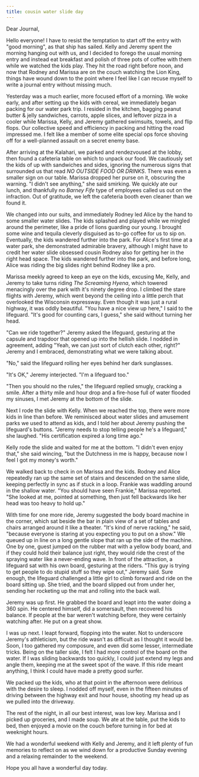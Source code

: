 ```yaml
---
title: cousin water slide day
---
```


Dear Journal,

Hello everyone! I have to resist the temptation to start off the entry
with "good morning", as that ship has sailed. Kelly and Jeremy spent the
morning hanging out with us, and I decided to forego the usual morning
entry and instead eat breakfast and polish of three pots of coffee with
them while we watched the kids play. They hit the road right before
noon, and now that Rodney and Marissa are on the couch watching the Lion
King, things have wound down to the point where I feel like I can recuse
myself to write a journal entry without missing much.

Yesterday was a much earlier, more focused effort of a morning. We woke
early, and after setting up the kids with cereal, we immediately began
packing for our water park trip. I resided in the kitchen, bagging
peanut butter & jelly sandwiches, carrots, apple slices, and leftover
pizza in a cooler while Marissa, Kelly, and Jeremy gathered swimsuits,
towels, and flip flops. Our collective speed and efficiency in packing
and hitting the road impressed me. I felt like a member of some elite
special ops force shoving off for a well-planned assault on a secret
enemy base.

After arriving at the Kalahari, we parked and rendezvoused at the lobby,
then found a cafeteria table on which to unpack our food. We cautiously
set the kids of up with sandwiches and sides, ignoring the numerous
signs that surrounded us that read *NO OUTSIDE FOOD OR DRINKS*. There
was even a smaller sign on our table. Marissa dropped her purse on it,
obscuring the warning. "I didn't see anything," she said smirking. We
quickly ate our lunch, and thankfully no *Barney Fife* type of employees
called us out on the infraction. Out of gratitude, we left the cafeteria
booth even cleaner than we found it.

We changed into our suits, and immediately Rodney led Alice by the hand
to some smaller water slides. The kids splashed and played while we
mingled around the perimeter, like a pride of lions guarding our young.
I brought some wine and tequila cleverly disguised as to-go coffee for
us to sip on. Eventually, the kids wandered further into the park. For
Alice's first time at a water park, she demonstrated admirable bravery,
although I might have to credit her water slide obsessed cousin Rodney
also for getting her in the right head space. The kids wandered further
into the park, and before long, Alice was riding the big slides right
behind Rodney like a pro.

Marissa meekly agreed to keep an eye on the kids, excusing Me, Kelly,
and Jeremy to take turns riding *The Screaming Hyena*, which towered
menacingly over the park with it's ninety degree drop. I climbed the
stare flights with Jeremy, which went beyond the ceiling into a little
perch that overlooked the Wisconsin expressway. Even though it was just
a rural highway, it was oddly beautiful. "You have a nice view up here,"
I said to the lifeguard. "It's good for counting cars, I guess," she
said without turning her head.

"Can we ride together?" Jeremy asked the lifeguard, gesturing at the
capsule and trapdoor that opened up into the hellish slide. I nodded in
agreement, adding "Yeah, we can just sort of clutch each other, right?"
Jeremy and I embraced, demonstrating what we were talking about.

"No," said the lifeguard rolling her eyes behind her dark sunglasses.

"It's OK," Jeremy interjected. "I'm a lifeguard too."

"Then you should no the rules," the lifeguard replied smugly, cracking a
smile. After a thirty mile and hour drop and a fire-hose full of water
flooded my sinuses, I met Jeremy at the bottom of the slide.

Next I rode the slide with Kelly. When we reached the top, there were
more kids in line than before. We reminisced about water slides and
amusement parks we used to attend as kids, and I told her about Jeremy
pushing the lifeguard's buttons. "Jeremy needs to stop telling people
he's a lifeguard," she laughed. "His certification expired a long time
ago."

Kelly rode the slide and waited for me at the bottom. "I didn't even
enjoy that," she said wincing, "but the Dutchness in me is happy,
because now I feel I got my money's worth."

We walked back to check in on Marissa and the kids. Rodney and Alice
repeatedly ran up the same set of stairs and descended on the same
slide, keeping perfectly in sync as if stuck in a loop. Frankie was
waddling around in the shallow water. "You should have seen Frankie,"
Marissa reported. "She looked at me, pointed at something, then just
fell backwards like her head was too heavy to hold up."

With time for one more ride, Jeremy suggested the body board machine in
the corner, which sat beside the bar in plain view of a set of tables
and chairs arranged around it like a theater. "It's kind of nerve
racking," he said, "because everyone is staring at you expecting you to
put on a show." We queued up in line on a long gentle slope that ran up
the side of the machine. One by one, guest jumped on the rubber mat with
a yellow body board, and if they could hold their balance just right,
they would ride the crest of the spraying water like a never-ending
wave. In front of the attraction, a lifeguard sat with his own board,
gesturing at the riders. "This guy is trying to get people to do stupid
stuff so they wipe out," Jeremy said. Sure enough, the lifeguard
challenged a little girl to climb forward and ride on the board sitting
up. She tried, and the board slipped out from under her, sending her
rocketing up the mat and rolling into the back wall.

Jeremy was up first. He grabbed the board and leapt into the water doing
a 360 spin. He centered himself, did a somersault, then recovered his
balance. If people at the bar weren't watching before, they were
certainly watching after. He put on a great show.

I was up next. I leapt forward, flopping into the water. Not to
underscore Jeremy's athleticism, but the ride wasn't as difficult as I
thought it would be. Soon, I too gathered my composure, and even did
some lesser, intermediate tricks. Being on the taller side, I felt I had
more control of the board on the water. If I was sliding backwards too
quickly, I could just extend my legs and angle them, keeping me at the
sweet spot of the wave. If this ride meant anything, I think I could
have made a pretty good surfer.

We packed up the kids, who at that point in the afternoon were delirious
with the desire to sleep. I nodded off myself, even in the fifteen
minutes of driving between the highway exit and hour house, shooting my
head up as we pulled into the driveway.

The rest of the night, in all our best interest, was low key. Marissa
and I picked up groceries, and I made soup. We ate at the table, put the
kids to bed, then enjoyed a movie on the couch before turning in for bed
at weeknight hours.

We had a wonderful weekend with Kelly and Jeremy, and it left plenty of
fun memories to reflect on as we wind down for a productive Sunday
evening and a relaxing remainder to the weekend.

Hope you all have a wonderful day today.


